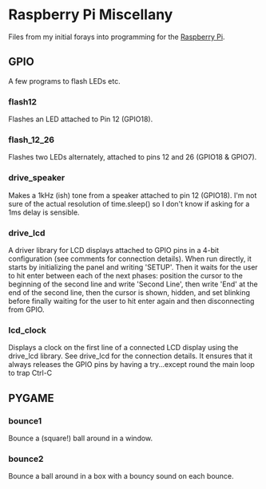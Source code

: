 # Raspberry Pi Miscellany

Files from my initial forays into programming for the [Raspberry Pi](http://raspberrypi.org).

## GPIO

A few programs to flash LEDs etc.

### flash12

Flashes an LED attached to Pin 12 (GPIO18).

### flash_12_26

Flashes two LEDs alternately, attached to pins 12 and 26 (GPIO18 & GPIO7).

### drive_speaker

Makes a 1kHz (ish) tone from a speaker attached to pin 12 (GPIO18). I'm not sure 
of the actual resolution of time.sleep() so I don't know if asking for a 1ms 
delay is sensible.

### drive_lcd

A driver library for LCD displays attached to GPIO pins in a 4-bit configuration
(see comments for connection details).
When run directly, it starts by initializing the panel and 
writing 'SETUP'. Then it waits for the user to hit enter between each of the 
next phases: position the cursor to the beginning of the second line and write 
'Second Line', then write 'End' at the end of the second line, then the cursor is 
shown, hidden, and set blinking before finally waiting for the user to hit enter 
again and then disconnecting from GPIO.

### lcd_clock

Displays a clock on the first line of a connected LCD display using the drive_lcd
library. See drive_lcd for the connection details. It ensures that it always
releases the GPIO pins by having a try...except round the main loop to trap Ctrl-C

## PYGAME

### bounce1

Bounce a (square!) ball around in a window.

### bounce2

Bounce a ball around in a box with a bouncy sound on each bounce.

